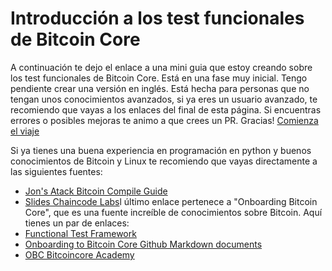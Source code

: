 # Introducción a los test funcionales de Bitcoin Core

A continuación te dejo el enlace a una mini guia que estoy creando sobre los test funcionales de Bitcoin Core. Está en una fase muy inicial. Tengo pendiente crear una versión en inglés. Está hecha para personas que no tengan unos conocimientos avanzados, si ya eres un usuario avanzado, te recomiendo que vayas a los enlaces del final de esta página. Si encuentras errores o posibles mejoras te animo a que crees un PR. Gracias!
[Comienza el viaje](01_0_Introduction.md)

Si ya tienes una buena experiencia en programación en python y buenos conocimientos de Bitcoin  y Linux te recomiendo que vayas directamente a las siguientes fuentes:

* [Jon's Atack Bitcoin Compile Guide](https://jonatack.github.io/articles/how-to-compile-bitcoin-core-and-run-the-tests) 
* [Slides Chaincode Labs](https://telaviv2019.bitcoinedge.org/files/test-framework-in-bitcoin-core.pdf)l último enlace pertenece a "Onboarding Bitcoin Core", que es una fuente increíble de conocimientos sobre Bitcoin. Aquí tienes un par de enlaces:
* [Functional Test Framework](https://github.com/chaincodelabs/bitcoin-core-onboarding/blob/main/functional_test_framework.asciidoc) 
* [Onboarding to Bitcoin Core Github Markdown documents](https://github.com/chaincodelabs/onboarding-to-bitcoin-core)
* [OBC Bitcoincore Academy](https://bitcoincore.academy/)

